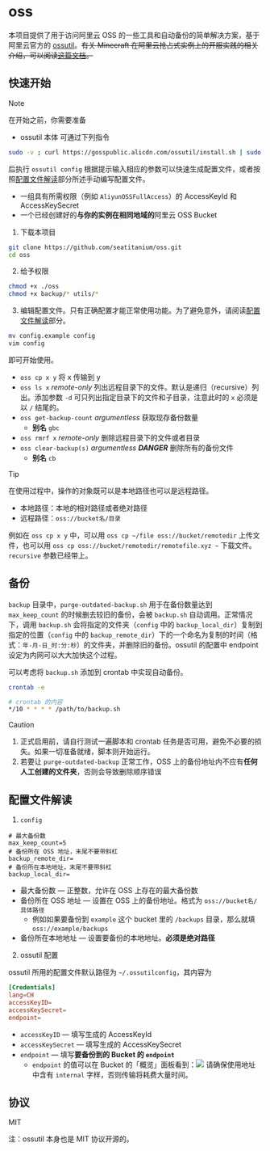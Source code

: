 # oss

本项目提供了用于访问阿里云 OSS 的一些工具和自动备份的简单解决方案，基于阿里云官方的 [ossutil](https://github.com/aliyun/ossutil)。~~有关 Minecraft 在阿里云抢占式实例上的开服实践的相关介绍，可以阅读[这篇文档](./implementation.md)。~~

## 快速开始

> [!NOTE]  
> 在开始之前，你需要准备
> - ossutil 本体
> 可通过下列指令
>  ```sh
> sudo -v ; curl https://gosspublic.alicdn.com/ossutil/install.sh | sudo bash
> ```
> 后执行 `ossutil config` 根据提示输入相应的参数可以快速生成配置文件，或者按照[配置文件解读](#配置文件解读)部分所述手动编写配置文件。
> - 一组具有所需权限（例如 `AliyunOSSFullAccess`）的 AccessKeyId 和 AccessKeySecret
> - 一个已经创建好的**与你的实例在相同地域的**阿里云 OSS Bucket

1. 下载本项目

```sh
git clone https://github.com/seatitanium/oss.git
cd oss
```

2. 给予权限

```sh
chmod +x ./oss
chmod +x backup/* utils/*
```

3. 编辑配置文件。只有正确配置才能正常使用功能。为了避免意外，请阅读[配置文件解读](#配置文件解读)部分。

```sh
mv config.example config
vim config
```

即可开始使用。

- `oss cp x y` 将 x 传输到 y
- `oss ls x` *remote-only* 列出远程目录下的文件。默认是递归（recursive）列出。添加参数 `-d` 可只列出指定目录下的文件和子目录，注意此时的 `x` 必须是以 `/` 结尾的。
- `oss get-backup-count` *argumentless* 获取现存备份数量
  - **别名** `gbc`
- `oss rmrf x` *remote-only* 删除远程目录下的文件或者目录
- `oss clear-backup(s)` *argumentless* ***DANGER*** 删除所有的备份文件
  - **别名** `cb`

> [!TIP]
> 在使用过程中，操作的对象既可以是本地路径也可以是远程路径。
> - 本地路径：本地的相对路径或者绝对路径
> - 远程路径：`oss://bucket名/目录`
>
> 例如在 `oss cp x y` 中，可以用 `oss cp ~/file oss://bucket/remotedir` 上传文件，也可以用 `oss cp oss://bucket/remotedir/remotefile.xyz ~` 下载文件。`recursive` 参数已经带上。


## 备份

`backup` 目录中，`purge-outdated-backup.sh` 用于在备份数量达到 `max_keep_count` 的时候删去较旧的备份，会被 `backup.sh` 自动调用。正常情况下，调用 `backup.sh` 会将指定的文件夹（`config` 中的 `backup_local_dir`）复制到指定的位置（`config` 中的 `backup_remote_dir`）下的一个命名为复制的时间（格式：`年-月-日_时:分:秒`）的文件夹，并删除旧的备份。ossutil 的配置中 endpoint 设定为内网可以大大加快这个过程。

可以考虑将 `backup.sh` 添加到 crontab 中实现自动备份。

```sh
crontab -e
```

```sh
# crontab 的内容
*/10 * * * * /path/to/backup.sh
```
> [!CAUTION]
> 1. 正式启用前，请自行测试一遍脚本和 crontab 任务是否可用，避免不必要的损失。如果一切准备就绪，脚本则开始运行。
> 2. 若要让 `purge-outdated-backup` 正常工作，OSS 上的备份地址内不应有**任何人工创建的文件夹**，否则会导致删除顺序错误

## 配置文件解读

1. `config`

```
# 最大备份数
max_keep_count=5
# 备份所在 OSS 地址，末尾不要带斜杠
backup_remote_dir=
# 备份所在本地地址，末尾不要带斜杠
backup_local_dir=
```

- 最大备份数 — 正整数，允许在 OSS 上存在的最大备份数
- 备份所在 OSS 地址 — 设置在 OSS 上的备份地址。格式为 `oss://bucket名/具体路径`
  - 例如如果要备份到 `example` 这个 bucket 里的 `/backups` 目录，那么就填 `oss://example/backups`
- 备份所在本地地址 — 设置要备份的本地地址。**必须是绝对路径**

2. ossutil 配置

ossutil 所用的配置文件默认路径为 `~/.ossutilconfig`，其内容为

```conf
[Credentials]
lang=CH
accessKeyID=
accessKeySecret=
endpoint=
```

- `accessKeyID` — 填写生成的 AccessKeyId
- `accessKeySecret` — 填写生成的 AccessKeySecret
- `endpoint` — 填写**要备份到的 Bucket 的 `endpoint`**
  - `endpoint` 的值可以在 Bucket 的「概览」面板看到：![](https://i.loli.net/2021/06/20/Wy67Raq9hNPzxcu.png) 请确保使用地址中含有 `internal` 字样，否则传输将耗费大量时间。

## 协议

MIT

注：ossutil 本身也是 MIT 协议开源的。